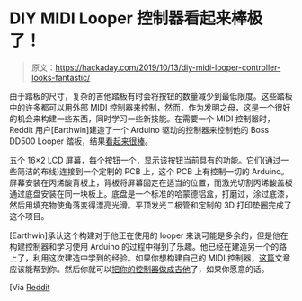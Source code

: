 # DIY MIDI Looper 控制器看起来棒极了！

> 原文：<https://hackaday.com/2019/10/13/diy-midi-looper-controller-looks-fantastic/>

由于踏板的尺寸，复杂的吉他踏板有时会将按钮的数量减少到最低限度。这些踏板中的许多都可以用外部 MIDI 控制器来控制，然而，作为发明之母，这是一个很好的机会来构建一些东西，同时学习一些新技能。在需要一个 MIDI 控制器时，Reddit 用户[Earthwin]建造了一个 Arduino 驱动的控制器来控制他的 Boss DD500 Looper 踏板，结果[看起来很棒](https://imgur.com/a/Bckw6cf)。

五个 16×2 LCD 屏幕，每个按钮一个，显示该按钮当前具有的功能。它们(通过一些简洁的布线)连接到一个定制的 PCB 上，这个 PCB 上有控制一切的 Arduino。屏幕安装在丙烯酸背板上，背板将屏幕固定在适当的位置，而激光切割丙烯酸盖板通过底盘安装在同一块板上。底盘是一个标准的哈蒙德铝盒，打磨过，涂过底漆，然后用填充物使角落变得漂亮光滑。平顶发光二极管和定制的 3D 打印垫圈完成了这个项目。

[Earthwin]承认这个构建对于他正在使用的 looper 来说可能是多余的，但是他在构建控制器和学习使用 Arduino 的过程中得到了乐趣。他已经在建造另一个的路上了，利用这次建造中学到的经验。如果你想构建自己的 MIDI 控制器，[这篇](https://hackaday.com/2019/04/06/make-your-own-midi-controller-with-an-arduino/)文章应该能帮到你。然后你就可以[把你的控制器做成吉他](https://hackaday.com/2011/09/29/fully-fretted-guitar-midi-controller/)了，如果你愿意的话。

[Via [Reddit](https://www.reddit.com/r/diypedals/comments/dbwlk4/built_my_own_midi_controller_build_pics_inside)